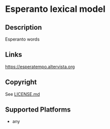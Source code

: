 Esperanto lexical model
=======================

Description
-----------
Esperanto words

Links
-----
https://esperatempo.altervista.org

Copyright
---------
See [LICENSE.md](LICENSE.md)

Supported Platforms
-------------------
 * any

